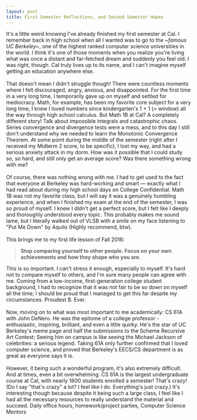 ```yaml
---
layout: post
title: First Semester Reflections, and Second Semester Hopes
---
```

It's a little weird knowing I've already finished my first semester at Cal. I remember back in high school when all I wanted was to go to the *~famous UC Berkeley~*, one of the highest ranked computer science universities in the world. I think it's one of those moments when you realize you're living what was once a distant and far-fetched dream and suddenly you feel old.<!--more--> I was right, though. Cal truly lives up to its name, and I can't imagine myself getting an education anywhere else.
<br>
<br>
That doesn't mean I didn't struggle though! There were countless moments where I felt discouraged, angry, anxious, and disappointed. For the first time in a very long time, I temporarily gave up on myself and settled for mediocracy. Math, for example, has been my favorite core subject for a very long time; I knew I loved numbers since kindergarten's 1 + 1 (= window) all the way through high school calculus. But Math 1B at Cal? A completely different story! Talk about impossible integrals and catastrophic chaos. Series convergence and divergence tests were a mess, and to this day I still don't understand why we needed to learn the Monotonic Convergence Theorem. At some point during the middle of the semester (right after I received my Midterm 2 score, to be specific), I lost my way, and had a serious anxiety attack in my dorm. How was it possible that I could study so, so hard, and still only get an average score? Was there something wrong with me?
<br>
<br>
Of course, there was nothing wrong with me. I had to get used to the fact that everyone at Berkeley was hard-working and smart — exactly what I had read about during my high school days on College Confidential. Math 1B was not my favorite class, but I will say it was a genuinely humbling experience, and when I finished my exam at the end of the semester, I was so proud of myself. I knew I didn't get a perfect score, but I felt like I deeply and thoroughly understood every topic. This probably makes me sound lame, but I literally walked out of VLSB with a smile on my face listening to "Put Me Down" by Aquilo (Highly recommend, btw).
<br>
<br>
This brings me to my first life lesson of Fall 2016:

>**Stop comparing yourself to other people.
Focus on your own achievements and how they shape who you are.**

This is so important. I can't stress it enough, especially to myself. It's hard not to compare myself to others, and I'm sure many people can agree with me. Coming from a low-income, first-generation college student background, I had to recognize that it was not fair to be so down on myself all the time; I should be proud that I managed to get this far despite my circumstances. Proudest B. Ever.
<br>
<br>
Now, moving on to what was most important to me academically: CS 61A with John DeNero. He was the epitome of a college professor - enthusiastic, inspiring, brilliant, and even a little quirky. He's the star of UC Berkeley's meme page and half the submissions to the Scheme Recursive Art Contest; Seeing him on campus is like seeing the Michael Jackson of celebrities: a serious legend. Taking 61A only further confirmed that I loved computer science, and proved that Berkeley's EECS/CS department is as great as everyone says it is.
<br>
<br>
However, it being such a wonderful program, it's also extremely difficult. And at times, even a bit overwhelming. CS 61A is the largest undergraduate course at Cal, with nearly 1600 students enrolled a semester! That's crazy! (Do I say "that's crazy" a lot? I feel like I do. Everything's just crazy.) It's interesting though because despite it being such a large class, I feel like I had all the necessary resources to really understand the material and succeed. Daily office hours, homework/project parties, Computer Science Mentors
